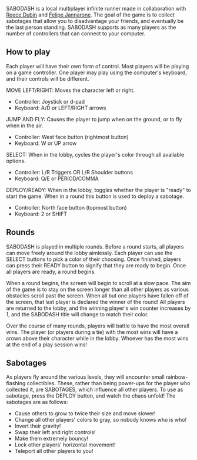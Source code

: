 SABODASH is a local multiplayer infinite runner made in collaboration with [Reece Dubin](https://github.com/RDubinNU) and [Felipe Jannarone](https://github.com/felipejannarone). The goal of the game is to collect sabotages that allow you to disadvantage your friends, and eventually be the last person standing. SABODASH supports as many players as the number of controllers that can connect to your computer. 

## How to play

Each player will have their own form of control.  Most players will be playing on a game controller. One player may play using the computer's keyboard, and their controls will be different.

MOVE LEFT/RIGHT: Moves the character left or right.
- Controller: Joystick or d-pad
- Keyboard: A/D or LEFT/RIGHT arrows


JUMP AND FLY: Causes the player to jump when on the ground, or to fly when in the air.
- Controller: West face button (rightmost button)
- Keyboard: W or UP arrow


SELECT: When in the lobby, cycles the player's color through all available options.
- Controller: L/R Triggers OR L/R Shoulder buttons
- Keyboard: Q/E or PERIOD/COMMA


DEPLOY/READY: When in the lobby, toggles whether the player is "ready" to start the game.  When in a round this button is used to deploy a sabotage.
- Controller: North face button (topmost button)
- Keyboard: 2 or SHIFT

## Rounds

SABODASH is played in multiple rounds. Before a round starts, all players can move freely around the lobby aimlessly. Each player can use the SELECT buttons to pick a color of their choosing. Once finished, players can press their READY button to signify that they are ready to begin.  Once all players are ready, a round begins.

When a round begins, the screen will begin to scroll at a slow pace. The aim of the game is to stay on the screen longer than all other players as various obstacles scroll past the screen. When all but one players have fallen off of the screen, that last player is declared the winner of the round! All players are returned to the lobby, and the winning player's win counter increases by 1, and the SABODASH title will change to match their color. 

Over the course of many rounds, players will battle to have the most overall wins. The player (or players during a tie) with the most wins will have a crown above their character while in the lobby. Whoever has the most wins at the end of a play session wins!

## Sabotages

As players fly around the various levels, they will encounter small rainbow-flashing collectibles. These, rather than being power-ups for the player who collected it, are SABOTAGES, which influence all other players. To use as sabotage, press the DEPLOY button, and watch the chaos unfold! The sabotages are as follows:

- Cause others to grow to twice their size and move slower!
- Change all other players' colors to gray, so nobody knows who is who!
- Invert their gravity!
- Swap their left and right controls!
- Make them extremely bouncy!
- Lock other players' horizontal movement!
- Teleport all other players to you!
